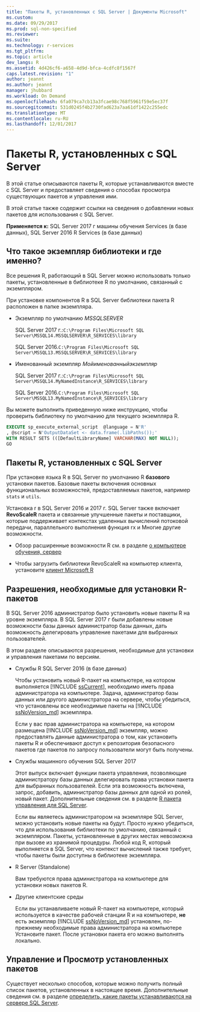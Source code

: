 ```yaml
---
title: "Пакеты R, установленных с SQL Server | Документы Microsoft"
ms.custom: 
ms.date: 09/29/2017
ms.prod: sql-non-specified
ms.reviewer: 
ms.suite: 
ms.technology: r-services
ms.tgt_pltfrm: 
ms.topic: article
dev_langs: R
ms.assetid: 4d426cf6-a658-4d9d-bfca-4cdfc8f1567f
caps.latest.revision: "1"
author: jeannt
ms.author: jeannt
manager: jhubbard
ms.workload: On Demand
ms.openlocfilehash: 6fa079ca7cb13a3fcae98c768f5961f59e5ec37f
ms.sourcegitcommit: 531d0245f4b2730fad623a7aa61df1422c255edc
ms.translationtype: MT
ms.contentlocale: ru-RU
ms.lasthandoff: 12/01/2017
---
```

# <a name="r-packages-installed-with-sql-server"></a>Пакеты R, установленных с SQL Server

В этой статье описываются пакеты R, которые устанавливаются вместе с SQL Server и предоставляет сведения о способах просмотра существующих пакетов и управления ими.

В этой статье также содержит ссылки на сведения о добавлении новых пакетов для использования с SQL Server.

**Применяется к:** SQL Server 2017 г машины обучения Services (в базе данных), SQL Server 2016 R Services (в базе данных)

## <a name="what-is-the-instance-library-and-where-is-it"></a>Что такое экземпляр библиотеки и где именно?

Все решения R, работающий в SQL Server можно использовать только пакеты, установленные в библиотеке R по умолчанию, связанный с экземпляром.

При установке компонентов R в SQL Server библиотеки пакета R расположен в папке экземпляра.

+ Экземпляр по умолчанию *MSSQLSERVER* 

    SQL Server 2017 г.:`C:\Program Files\Microsoft SQL Server\MSSQL14.MSSQLSERVER\R_SERVICES\library` 
    
    SQL Server 2016.`C:\Program Files\Microsoft SQL Server\MSSQL13.MSSQLSERVER\R_SERVICES\library`

+ Именованный экземпляр *Мойименованныйэкземпляр* 

    SQL Server 2017 г.:`C:\Program Files\Microsoft SQL Server\MSSQL14.MyNamedInstance\R_SERVICES\library` 
    
    SQL Server 2016.`C:\Program Files\Microsoft SQL Server\MSSQL13.MyNamedInstance\R_SERVICES\library`

Вы можете выполнить приведенную ниже инструкцию, чтобы проверить библиотеку по умолчанию для текущего экземпляра R.

```SQL
EXECUTE sp_execute_external_script  @language = N'R'
, @script = N'OutputDataSet <- data.frame(.libPaths());'
WITH RESULT SETS (([DefaultLibraryName] VARCHAR(MAX) NOT NULL));
GO
```
## <a name="r-packages-installed-with-sql-server"></a>Пакеты R, установленных с SQL Server

При установке языка R в SQL Server по умолчанию R **базового** установки пакетов. Базовые пакеты включения основных функциональных возможностей, предоставляемых пакетов, например `stats` и `utils`.

Установка r в SQL Server 2016 и 2017 г. SQL Server также включает **RevoScaleR** пакета и связанные улучшенные пакеты и поставщики, которые поддерживает контекстах удаленных вычислений потоковой передачи, параллельного выполнения функция rx и Многие другие возможности.

+ Обзор расширенные возможности R см. в разделе [о компьютере обучения, сервер](https://docs.microsoft.com/r-server/what-is-microsoft-r-server)

+ Чтобы загрузить библиотеки RevoScaleR на компьютер клиента, установите [клиент Microsoft R](https://docs.microsoft.com/r-server/r-client/what-is-microsoft-r-client)

## <a name="permissions-required-for-installing-r-packages"></a>Разрешения, необходимые для установки R-пакетов

В SQL Server 2016 администратор было установить новые пакеты R на уровне экземпляра. В SQL Server 2017 г были добавлены новые возможности базы данных администратор базы данных, дать возможность делегировать управление пакетами для выбранных пользователей.

В этом разделе описываются разрешения, необходимые для установки и управления пакетами по версиям.

+ Службы R SQL Server 2016 (в базе данных)

    Чтобы установить новый R-пакет на компьютере, на котором выполняется [!INCLUDE [ssCurrent](..\..\includes\sscurrent-md.md)], необходимо иметь права администратора на компьютере. Задача, администратор базы данных или другого администратора на сервере, чтобы убедиться, что установлены все необходимые пакеты на [!INCLUDE [ssNoVersion_md](..\..\includes\ssnoversion-md.md)] экземпляра.

    Если у вас прав администратора на компьютере, на котором размещена [!INCLUDE [ssNoVersion_md](..\..\includes\ssnoversion-md.md)] экземпляр, можно предоставлять данные администратора о том, как установить пакеты R и обеспечивают доступ к репозитория безопасного пакетов где пакетов по запросу пользователи могут быть получены.

+ Службы машинного обучения SQL Server 2017

    Этот выпуск включает функции пакета управления, позволяющие администратору базы данных делегировать права установки пакета для выбранных пользователей. Если эта возможность включена, запрос, добавить, администратор базы данных для одной из ролей, новый пакет. Дополнительные сведения см. в разделе [R пакета управления для SQL Server](r-package-management-for-sql-server-r-services.md).

    Если вы являетесь администратором на экземпляре SQL Server, можно установить новые пакеты на будут. Просто нужно убедиться, что для использования библиотеки по умолчанию, связанный с экземпляром. Пакеты, установленные в других местах невозможна при вызове из хранимой процедуры. Любой код R, который выполняется в SQL Server, что контекст вычислений также требует, чтобы пакеты были доступны в библиотеке экземпляра.

+ R Server (Standalone)

    Вам требуются права администратора на компьютере для установки новых пакетов R.

+ Другие клиентские среды

    Если вы устанавливаете новый R-пакет на компьютере, который используется в качестве рабочей станции R и на компьютере, **не** есть экземпляр [!INCLUDE [ssNoVersion_md](..\..\includes\ssnoversion-md.md)] установлен, по-прежнему необходимые права администратора на компьютере Установите пакет. После установки пакета его можно выполнять локально.

## <a name="managing-or-viewing-installed-packages"></a>Управление и Просмотр установленных пакетов

Существует несколько способов, которые можно получить полный список пакетов, установленных в настоящее время. Дополнительные сведения см. в разделе [определить, какие пакеты устанавливаются на сервере SQL Server](determine-which-packages-are-installed-on-sql-server.md).
